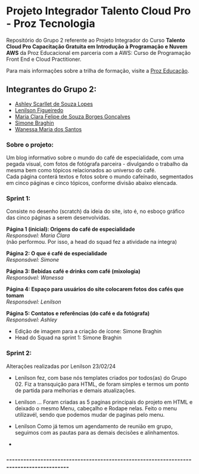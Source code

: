 # Projeto Integrador Talento Cloud Pro - Proz Tecnologia
Repositório do Grupo 2 referente ao Projeto Integrador do Curso **Talento Cloud Pro
Capacitação Gratuita em Introdução à Programação e Nuvem AWS** da Proz Educacional em parceria com a AWS: Curso de Programação Front End e Cloud Practitioner.  
  
Para mais informações sobre a trilha de formação, visite a [Proz Educação](https://pages.prozeducacao.com.br/lp-proz-tecnologia-talento-cloud).

## Integrantes do Grupo 2:
- [Ashley Scarllet de Souza Lopes](https://github.com/AshleyScarllet)
- [Lenilson Figueiredo](https://github.com/lenilsonfigueriedobr)
- [Maria Clara Felipe de Souza Borges Gonçalves](https://github.com/MariaClborges)
- [Simone Braghin](https://github.com/SimoneBraghin)
- [Wanessa Maria dos Santos](https://github.com/WanessaMSantos)

### Sobre o projeto:
Um blog informativo sobre o mundo do café de especialidade, com uma pegada visual, com fotos de fotógrafa parceira - divulgando o trabalho da mesma bem como tópicos relacionados ao universo do café.  
Cada página conterá textos e fotos sobre o mundo cafeínado, segmentados em cinco páginas e cinco tópicos, conforme divisão abaixo elencada.

### Sprint 1:

Consiste no desenho (scratch) da ideia do site, isto é, no esboço gráfico das cinco páginas a serem desenvolvidas.  

**Página 1 (inicial): Origens do café de especialidade**  
*Responsável: Maria Clara*  
(não performou. Por isso, a head do squad fez a atividade na íntegra)  
  
**Página 2: O que é café de especialidade**  
*Responsável: Simone*  
  
**Página 3: Bebidas café e drinks com café (mixologia)**  
*Responsável: Wanessa*  
  
**Página 4: Espaço para usuários do site colocarem fotos dos cafés que tomam**  
*Responsável: Lenilson*  

**Página 5: Contatos e referências (do café e da fotógrafa)**  
*Responsável: Ashley*  
  
- Edição de imagem para a criação de ícone: Simone Braghin
- Head do Squad na sprint 1: Simone Braghin

### Sprint 2:
Alterações realizadas por Lenilson 23/02/24

- Lenilson fez, com base nós templates criados por todos(as) do Grupo 02.
Fiz a transquição para HTML, de foram simples e termos um ponto de partida para melhorias e demais atualizações.

- Lenilson ... Foram criadas as 5 paginas principais do projeto em HTML e deixado o mesmo Menu, cabeçalho e Rodape nelas.
Feito o menu utilizavél, sendo que podemos mudar de paginas pelo menu.

- Lenilson Como já temos um agendamento de reunião em grupo, seguimos com as pautas para as demais decisões e alinhamentos.

- 
### --------------------------------------------------------------------------------------- ## 
